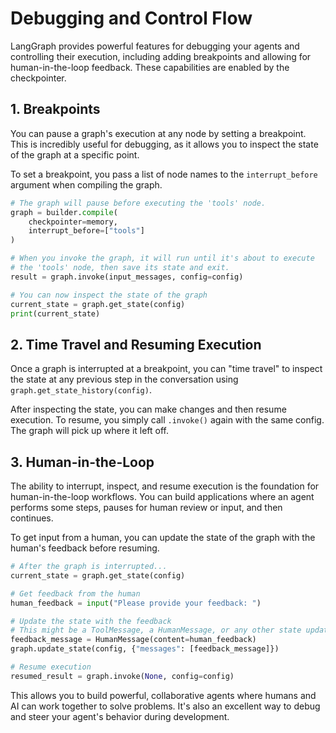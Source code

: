 # Debugging and Control Flow

LangGraph provides powerful features for debugging your agents and controlling their execution, including adding breakpoints and allowing for human-in-the-loop feedback. These capabilities are enabled by the checkpointer.

## 1. Breakpoints

You can pause a graph's execution at any node by setting a breakpoint. This is incredibly useful for debugging, as it allows you to inspect the state of the graph at a specific point.

To set a breakpoint, you pass a list of node names to the `interrupt_before` argument when compiling the graph.

```python
# The graph will pause before executing the 'tools' node.
graph = builder.compile(
    checkpointer=memory,
    interrupt_before=["tools"]
)

# When you invoke the graph, it will run until it's about to execute
# the 'tools' node, then save its state and exit.
result = graph.invoke(input_messages, config=config)

# You can now inspect the state of the graph
current_state = graph.get_state(config)
print(current_state)
```

## 2. Time Travel and Resuming Execution

Once a graph is interrupted at a breakpoint, you can "time travel" to inspect the state at any previous step in the conversation using `graph.get_state_history(config)`.

After inspecting the state, you can make changes and then resume execution. To resume, you simply call `.invoke()` again with the same config. The graph will pick up where it left off.

## 3. Human-in-the-Loop

The ability to interrupt, inspect, and resume execution is the foundation for human-in-the-loop workflows. You can build applications where an agent performs some steps, pauses for human review or input, and then continues.

To get input from a human, you can update the state of the graph with the human's feedback before resuming.

```python
# After the graph is interrupted...
current_state = graph.get_state(config)

# Get feedback from the human
human_feedback = input("Please provide your feedback: ")

# Update the state with the feedback
# This might be a ToolMessage, a HumanMessage, or any other state update
feedback_message = HumanMessage(content=human_feedback)
graph.update_state(config, {"messages": [feedback_message]})

# Resume execution
resumed_result = graph.invoke(None, config=config)
```

This allows you to build powerful, collaborative agents where humans and AI can work together to solve problems. It's also an excellent way to debug and steer your agent's behavior during development. 